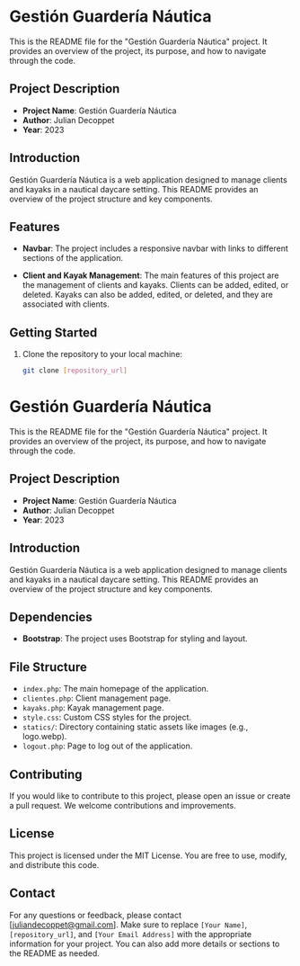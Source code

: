 # Gestión Guardería Náutica

This is the README file for the "Gestión Guardería Náutica" project. It provides an overview of the project, its purpose, and how to navigate through the code.

## Project Description

- **Project Name**: Gestión Guardería Náutica
- **Author**: Julian Decoppet
- **Year**: 2023

## Introduction

Gestión Guardería Náutica is a web application designed to manage clients and kayaks in a nautical daycare setting. This README provides an overview of the project structure and key components.

## Features

- **Navbar**: The project includes a responsive navbar with links to different sections of the application.

- **Client and Kayak Management**: The main features of this project are the management of clients and kayaks. Clients can be added, edited, or deleted. Kayaks can also be added, edited, or deleted, and they are associated with clients.

## Getting Started

1. Clone the repository to your local machine:

   ```bash
   git clone [repository_url]
# Gestión Guardería Náutica

This is the README file for the "Gestión Guardería Náutica" project. It provides an overview of the project, its purpose, and how to navigate through the code.

## Project Description

- **Project Name**: Gestión Guardería Náutica
- **Author**: Julian Decoppet
- **Year**: 2023

## Introduction

Gestión Guardería Náutica is a web application designed to manage clients and kayaks in a nautical daycare setting. This README provides an overview of the project structure and key components.

## Dependencies

- **Bootstrap**: The project uses Bootstrap for styling and layout.

## File Structure

- `index.php`: The main homepage of the application.
- `clientes.php`: Client management page.
- `kayaks.php`: Kayak management page.
- `style.css`: Custom CSS styles for the project.
- `statics/`: Directory containing static assets like images (e.g., logo.webp).
- `logout.php`: Page to log out of the application.

## Contributing

If you would like to contribute to this project, please open an issue or create a pull request. We welcome contributions and improvements.

## License

This project is licensed under the MIT License. You are free to use, modify, and distribute this code.

## Contact
For any questions or feedback, please contact [juliandecoppet@gmail.com].
Make sure to replace `[Your Name]`, `[repository_url]`, and `[Your Email Address]` with the appropriate information for your project. You can also add more details or sections to the README as needed.
